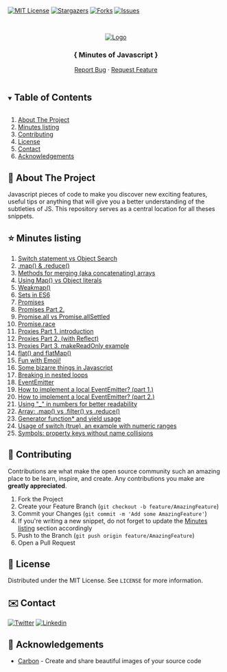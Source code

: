 [![MIT License][license-shield]][license-url]
[![Stargazers][stars-shield]][stars-url] [![Forks][forks-shield]][forks-url] [![Issues][issues-shield]][issues-url] 


<!-- PROJECT LOGO -->
<br />
<p align="center">
  <a href="https://github.com/olivierloverde/minutes-of-javascript">
    <img src="banner.png" alt="Logo" >
  </a>

  <h3 align="center"><strong>{ Minutes of Javascript }</strong></h3>
  <p align="center">
    <a href="https://github.com/olivierloverde/minutes-of-javascript/issues">Report Bug</a>
    ·
    <a href="https://github.com/olivierloverde/minutes-of-javascript/issues">Request Feature</a>
  </p>
</p>



<!-- TABLE OF CONTENTS -->
<details open="open">
  <summary><h2 style="display: inline-block">Table of Contents</h2></summary>
  <ol>
    <li><a href="#-about-the-project">About The Project</a></li>
    <li><a href="#-minutes-listing">Minutes listing</a></li>
    <li><a href="#-contributing">Contributing</a></li>
    <li><a href="#-license">License</a></li>
    <li><a href="#%EF%B8%8F-contact">Contact</a></li>
    <li><a href="#-acknowledgements">Acknowledgements</a></li>
  </ol>
</details>



<!-- ABOUT THE PROJECT -->
## 👋 About The Project

Javascript pieces of code to make you discover new exciting features, useful tips or anything that will give you a better understanding of the subtleties of JS. This repository serves as a central location for all theses snippets. 

<!-- USAGE EXAMPLES -->
## ⭐ Minutes listing

1. [Switch statement vs Object Search](snippets/01-object-search.js)
2. [.map() & .reduce()](snippets/02-array-map-reduce.js)
3. [Methods for merging (aka concatenating) arrays](snippets/03-methods-for-merging-arrays.js)
4. [Using Map() vs Object literals](snippets/04-map-vs-object-literals.js)
5. [Weakmap()](snippets/05-weakmap.js)
6. [Sets in ES6](snippets/06-sets-in-es6.js)
7. [Promises](snippets/07-promises.js)
8. [Promises Part 2.](snippets/08-promises-async-await.js)
9. [Promise.all vs Promise.allSettled](snippets/09-promise-all-vs-promise-allsettled.js)
10. [Promise.race](snippets/10-promise-race-any-join.js)
11. [Proxies Part 1. introduction](snippets/11-proxies-part-1.js)
12. [Proxies Part 2. (with Reflect)](snippets/12-proxies-part-2-with-reflect.js)
13. [Proxies Part 3. makeReadOnly example](snippets/13-proxies-part-3.js)
14. [flat() and flatMap()](snippets/14-flat-flatmap.js)
15. [ Fun with Emoji!](snippets/15-fun-with-emoji.js)
16. [Some bizarre things in Javascript](snippets/16-bizarre-javascript.js)
17. [Breaking in nested loops](snippets/17-breaking-nested-loops.js)
18. [EventEmitter](snippets/18-eventemitter.js)
19. [How to implement a local EventEmitter? (part 1.)](snippets/19-implement-eventemitter-part1.js)
20. [How to implement a local EventEmitter? (part 2.)](snippets/20-implement-eventemitter-part2.spec.js)
21. [Using "_" in numbers for better readability](snippets/21-tips-underscore-number.js)
22. [Array: .map() vs .filter() vs .reduce()](snippets/22-map-vs-filter-vs-reduce.js)
23. [Generator function* and yield usage](snippets/23-generator-function-yield-usage.js)
24. [Usage of switch (true), an example with numeric ranges](snippets/24-usage-of-switch-with-numeric-ranges.js)
25. [Symbols: property keys without name collisions](snippets/25-symbols-property-keys-without-name-collisions.js)

<!-- CONTRIBUTING -->
## 🌈 Contributing

Contributions are what make the open source community such an amazing place to be learn, inspire, and create. Any contributions you make are **greatly appreciated**.

1. Fork the Project
2. Create your Feature Branch (`git checkout -b feature/AmazingFeature`)
3. Commit your Changes (`git commit -m 'Add some AmazingFeature'`)
4. If you're writing a new snippet, do not forget to update the <a href="#-minutes-listing">Minutes listing</a> section accordingly
5. Push to the Branch (`git push origin feature/AmazingFeature`)
6. Open a Pull Request



<!-- LICENSE -->
## 💾 License

Distributed under the MIT License. See `LICENSE` for more information.



<!-- CONTACT -->
## ✉️ Contact
[![Twitter][twitter-shield]][twitter-url]
[![Linkedin][linkedin-shield]][linkedin-url]


<!-- ACKNOWLEDGEMENTS -->
## 🙏 Acknowledgements

* [Carbon](https://carbon.now.sh/) - Create and share beautiful images of your source code


[contributors-shield]: https://img.shields.io/github/contributors/olivierloverde/minutes-of-javascript.svg?style=for-the-badge
[contributors-url]: https://github.com/olivierloverde/minutes-of-javascript/graphs/contributors
[forks-shield]: https://img.shields.io/github/forks/olivierloverde/minutes-of-javascript.svg?style=for-the-badge
[forks-url]: https://github.com/olivierloverde/minutes-of-javascript/network/members
[stars-shield]: https://img.shields.io/github/stars/olivierloverde/minutes-of-javascript.svg?style=for-the-badge
[stars-url]: https://github.com/olivierloverde/minutes-of-javascript/stargazers
[issues-shield]: https://img.shields.io/github/issues/olivierloverde/minutes-of-javascript.svg?style=for-the-badge
[issues-url]: https://github.com/olivierloverde/minutes-of-javascript/issues
[license-shield]: https://img.shields.io/github/license/olivierloverde/minutes-of-javascript.svg?style=for-the-badge
[license-url]: https://github.com/olivierloverde/minutes-of-javascript/blob/main/LICENSE
[linkedin-shield]: https://img.shields.io/badge/-LinkedIn-black.svg?style=for-the-badge&logo=linkedin&colorB=555
[linkedin-url]: https://linkedin.com/in/olivierloverde
[twitter-shield]: https://img.shields.io/badge/-Twitter-black.svg?style=for-the-badge&logo=Twitter&colorB=555
[twitter-url]: https://twitter.com/loverdeolivier
